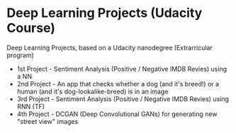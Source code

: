 # Deep Learning Projects (Udacity Course)
Deep Learning Projects, based on a Udacity nanodegree (Extrarricular program)

* 1st Project - Sentiment Analysis (Positive / Negative IMDB Revies) using a NN
* 2nd Project - An app that checks whether a dog (and it's breed!) or a human (and it's dog-lookalike-breed) is in an image
* 3rd Project - Sentiment Analysis (Positive / Negative IMDB Revies) using RNN (TF)
* 4th Project - DCGAN (Deep Convolutional GANs) for generating new "street view" images
